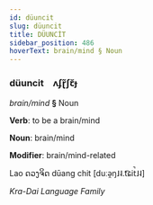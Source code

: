 ```yaml
---
id: düuncit
slug: düuncit
title: DÜUNCİT
sidebar_position: 486
hoverText: brain/mind § Noun
---
```


### düuncit&emsp;<span kind="abugida">ʌʄɽ̃ʃꞇ̆ɟ</span>

*brain/mind* **§** Noun

**Verb**: to be a brain/mind

**Noun**: brain/mind

**Modifier**: brain/mind-related

Lao ດວງຈິດ dūang chit [duːə̯ŋ˩˨.t͡ɕit̚˩˨]

*Kra-Dai Language Family*